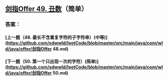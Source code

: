 ## [剑指Offer 49. 丑数](https://leetcode-cn.com/problems/merge-two-sorted-lists/)（简单）





### 答案：



#### [上一题（48. 最长不含重复字符的子字符串）(中等)](https://github.com/sdwwld/leetCode/blob/master/src/main/java/com/wld/java/offer/剑指Offer 48.md)

#### [下一题（50. 第一个只出现一次的字符）(简单)](https://github.com/sdwwld/leetCode/blob/master/src/main/java/com/wld/java/offer/剑指Offer 50.md)